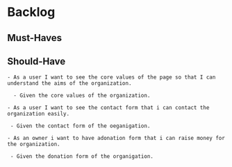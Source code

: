 # Backlog

## Must-Haves

  
## Should-Have

    - As a user I want to see the core values of the page so that I can understand the aims of the organization.
    
      - Given the core values of the organization.
      
    - As a user I want to see the contact form that i can contact the organization easily.

     - Given the contact form of the oeganigation.
     
    - As an owner i want to have adonation form that i can raise money for the organization.
    
     - Given the donation form of the organigation.
     

    
     
 
    
    
